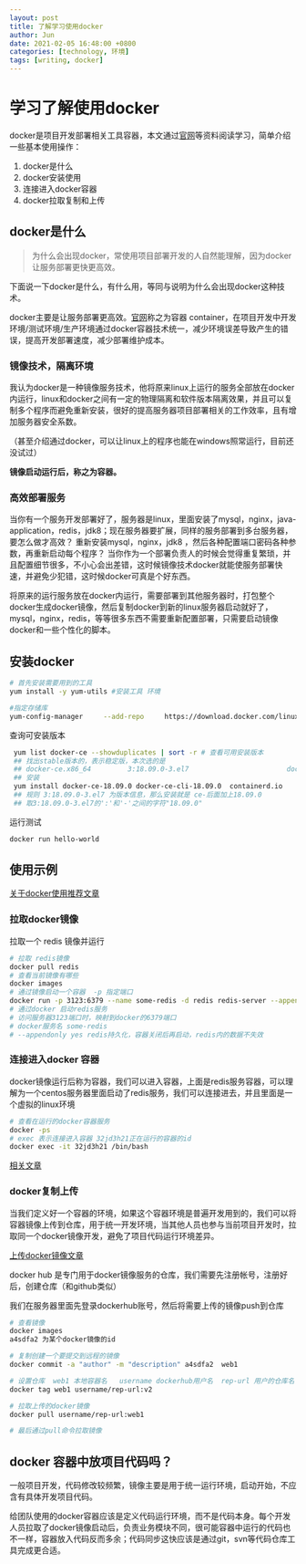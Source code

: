 ```yaml
---
layout: post
title: 了解学习使用docker
author: Jun
date: 2021-02-05 16:48:00 +0800
categories: [technology, 环境]
tags: [writing, docker]
---
```




# 学习了解使用docker

docker是项目开发部署相关工具容器，本文通过[官网](https://www.docker.com/)等资料阅读学习，简单介绍一些基本使用操作：

1. docker是什么 
2. docker安装使用
3. 连接进入docker容器
4. docker拉取复制和上传

<!--more-->

## docker是什么

> 为什么会出现docker，常使用项目部署开发的人自然能理解，因为docker让服务部署更快更高效。

下面说一下docker是什么，有什么用，等同与说明为什么会出现docker这种技术。

docker主要是让服务部署更高效。[官网](https://www.docker.com/resources/what-container)称之为容器 container，在项目开发中开发环境/测试环境/生产环境通过docker容器技术统一，减少环境误差导致产生的错误，提高开发部署速度，减少部署维护成本。

### 镜像技术，隔离环境

我认为docker是一种镜像服务技术，他将原来linux上运行的服务全部放在docker内运行，linux和docker之间有一定的物理隔离和软件版本隔离效果，并且可以复制多个程序而避免重新安装，很好的提高服务器项目部署相关的工作效率，且有增加服务器安全系数。

（甚至介绍通过docker，可以让linux上的程序也能在windows照常运行，目前还没试过）

**镜像启动运行后，称之为容器。**

### 高效部署服务

当你有一个服务开发部署好了，服务器是linux，里面安装了mysql，nginx，java-application，redis，jdk8；现在服务器要扩展，同样的服务部署到多台服务器，要怎么做才高效？ 重新安装mysql，nginx，jdk8 ，然后各种配置端口密码各种参数，再重新启动每个程序？ 当你作为一个部署负责人的时候会觉得重复繁琐，并且配置细节很多，不小心会出差错，这时候镜像技术docker就能使服务部署快速，并避免少犯错，这时候docker可真是个好东西。

将原来的运行服务放在docker内运行，需要部署到其他服务器时，打包整个docker生成docker镜像，然后复制docker到新的linux服务器启动就好了，mysql，nginx，redis，等等很多东西不需要重新配置部署，只需要启动镜像docker和一些个性化的脚本。



## 安装docker



```bash
# 首先安装需要用到的工具
yum install -y yum-utils #安装工具 环境

#指定存储库
yum-config-manager     --add-repo     https://download.docker.com/linux/centos/docker-ce.repo
```



查询可安装版本

```bash
 yum list docker-ce --showduplicates | sort -r # 查看可用安装版本
 ## 找出stable版本的，表示稳定版，本次选的是
 ## docker-ce.x86_64         3:18.09.0-3.el7                        docker-ce-stable ##
 ## 安装
 yum install docker-ce-18.09.0 docker-ce-cli-18.09.0  containerd.io
 ## 规则 3:18.09.0-3.el7 为版本信息，那么安装就是 ce-后面加上18.09.0 
 ## 取3:18.09.0-3.el7的':'和'-'之间的字符"18.09.0"
```



运行测试

```bash
docker run hello-world
```



## 使用示例

[关于docker使用推荐文章](https://www.cnblogs.com/l-y-h/p/12622730.html)

### 拉取docker镜像

拉取一个 redis 镜像并运行

```bash
# 拉取 redis镜像
docker pull redis
# 查看当前镜像有哪些
docker images
# 通过镜像启动一个容器  -p 指定端口
docker run -p 3123:6379 --name some-redis -d redis redis-server --appendonly yes
# 通过docker 启动redis服务  
# 访问服务器3123端口时，映射到docker的6379端口 
# docker服务名 some-redis 
# --appendonly yes redis持久化，容器关闭后再启动，redis内的数据不失效

```

### 连接进入docker 容器

docker镜像运行后称为容器，我们可以进入容器，上面是redis服务容器，可以理解为一个centos服务器里面启动了redis服务，我们可以连接进去，并且里面是一个虚拟的linux环境

```bash
# 查看在运行的docker容器服务
docker -ps
# exec 表示连接进入容器 32jd3h21正在运行的容器的id
docker exec -it 32jd3h21 /bin/bash 
```

[相关文章](https://www.cnblogs.com/xhyan/p/6593075.html)

### docker复制上传

当我们定义好一个容器的环境，如果这个容器环境是普遍开发用到的，我们可以将容器镜像上传到仓库，用于统一开发环境，当其他人员也参与当前项目开发时，拉取同一个docker镜像开发，避免了项目代码运行环境差异。



[上传docker镜像文章](https://blog.csdn.net/qq_40568770/article/details/106868889)

docker hub 是专门用于docker镜像服务的仓库，我们需要先注册帐号，注册好后，创建仓库（和github类似）

我们在服务器里面先登录dockerhub账号，然后将需要上传的镜像push到仓库

```bash
# 查看镜像 
docker images
a4sdfa2 为某个docker镜像的id

# 复制创建一个要提交到远程的镜像
docker commit -a "author" -m "description" a4sdfa2  web1

# 设置仓库  web1 本地容器名   username dockerhub用户名  rep-url 用户的仓库名  v2 标签名
docker tag web1 username/rep-url:v2

# 拉取上传的docker镜像
docker pull username/rep-url:web1

# 最后通过pull命令拉取镜像 
```



## docker 容器中放项目代码吗？

一般项目开发，代码修改较频繁，镜像主要是用于统一运行环境，启动开始，不应含有具体开发项目代码。

给团队使用的docker容器应该是定义代码运行环境，而不是代码本身。每个开发人员拉取了docker镜像启动后，负责业务模块不同，很可能容器中运行的代码也不一样，容器放入代码反而多余；代码同步这快应该是通过git，svn等代码仓库工具完成更合适。